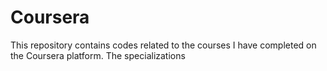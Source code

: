 # Coursera

This repository contains codes related to the courses I have completed on the Coursera platform. The specializations
